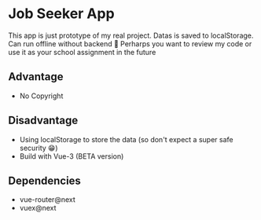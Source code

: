 # Job Seeker App

This app is just prototype of my real project. Datas is saved to localStorage. Can run offline without backend 💪
Perharps you want to review my code or use it as your school assignment in the future

## Advantage

- No Copyright

## Disadvantage

- Using localStorage to store the data (so don't expect a super safe security 😁)
- Build with Vue-3 (BETA version)

## Dependencies

- vue-router@next
- vuex@next
